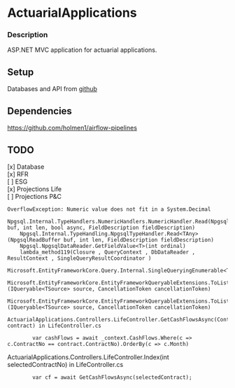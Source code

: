 # ActuarialApplications

### Description
ASP.NET MVC application for actuarial applications.




## Setup

Databases and API from [github](https://github.com/holmen1/airflow-pipelines)


## Dependencies
https://github.com/holmen1/airflow-pipelines


## TODO
[x] Database  
[x] RFR  
[ ] ESG  
[x] Projections Life    
[ ] Projections P&C

     

    OverflowException: Numeric value does not fit in a System.Decimal
        Npgsql.Internal.TypeHandlers.NumericHandlers.NumericHandler.Read(NpgsqlReadBuffer buf, int len, bool async, FieldDescription fieldDescription)
        Npgsql.Internal.TypeHandling.NpgsqlTypeHandler.Read<TAny>(NpgsqlReadBuffer buf, int len, FieldDescription fieldDescription)
        Npgsql.NpgsqlDataReader.GetFieldValue<T>(int ordinal)
        lambda_method119(Closure , QueryContext , DbDataReader , ResultContext , SingleQueryResultCoordinator )
        Microsoft.EntityFrameworkCore.Query.Internal.SingleQueryingEnumerable<T>+AsyncEnumerator.MoveNextAsync()
        Microsoft.EntityFrameworkCore.EntityFrameworkQueryableExtensions.ToListAsync<TSource>(IQueryable<TSource> source, CancellationToken cancellationToken)
        Microsoft.EntityFrameworkCore.EntityFrameworkQueryableExtensions.ToListAsync<TSource>(IQueryable<TSource> source, CancellationToken cancellationToken)
        ActuarialApplications.Controllers.LifeController.GetCashFlowsAsync(Contract contract) in LifeController.cs

            var cashFlows = await _context.CashFlows.Where(c => c.ContractNo == contract.ContractNo).OrderBy(c => c.Month)

ActuarialApplications.Controllers.LifeController.Index(int selectedContractNo) in LifeController.cs

            var cf = await GetCashFlowsAsync(selectedContract);

